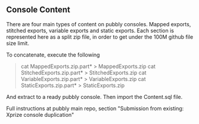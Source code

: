 ## Console Content

There are four main types of content on pubbly consoles. Mapped exports, stitched exports, variable exports and static exports. Each section is represented here as a split zip file, in order to get under the 100M github file size limit.

To concatenate, execute the following

> cat MappedExports.zip.part* > MappedExports.zip
> cat StitchedExports.zip.part* > StitchedExports.zip
> cat VariableExports.zip.part* > VariableExports.zip
> cat StaticExports.zip.part* > StaticExports.zip

And extract to a ready pubbly console. Then import the Content.sql file.

Full instructions at pubbly main repo, section "Submission from existing: Xprize console duplication"
